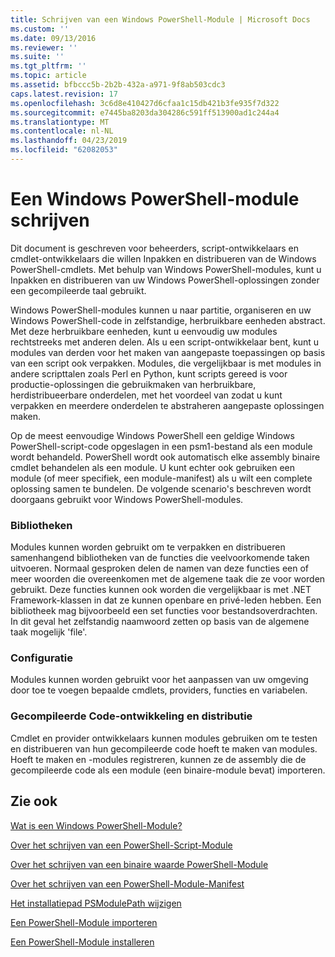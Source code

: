 ```yaml
---
title: Schrijven van een Windows PowerShell-Module | Microsoft Docs
ms.custom: ''
ms.date: 09/13/2016
ms.reviewer: ''
ms.suite: ''
ms.tgt_pltfrm: ''
ms.topic: article
ms.assetid: bfbccc5b-2b2b-432a-a971-9f8ab503cdc3
caps.latest.revision: 17
ms.openlocfilehash: 3c6d8e410427d6cfaa1c15db421b3fe935f7d322
ms.sourcegitcommit: e7445ba8203da304286c591ff513900ad1c244a4
ms.translationtype: MT
ms.contentlocale: nl-NL
ms.lasthandoff: 04/23/2019
ms.locfileid: "62082053"
---
```

# <a name="writing-a-windows-powershell-module"></a>Een Windows PowerShell-module schrijven

Dit document is geschreven voor beheerders, script-ontwikkelaars en cmdlet-ontwikkelaars die willen Inpakken en distribueren van de Windows PowerShell-cmdlets. Met behulp van Windows PowerShell-modules, kunt u Inpakken en distribueren van uw Windows PowerShell-oplossingen zonder een gecompileerde taal gebruikt.

Windows PowerShell-modules kunnen u naar partitie, organiseren en uw Windows PowerShell-code in zelfstandige, herbruikbare eenheden abstract. Met deze herbruikbare eenheden, kunt u eenvoudig uw modules rechtstreeks met anderen delen. Als u een script-ontwikkelaar bent, kunt u modules van derden voor het maken van aangepaste toepassingen op basis van een script ook verpakken. Modules, die vergelijkbaar is met modules in andere scripttalen zoals Perl en Python, kunt scripts gereed is voor productie-oplossingen die gebruikmaken van herbruikbare, herdistribueerbare onderdelen, met het voordeel van zodat u kunt verpakken en meerdere onderdelen te abstraheren aangepaste oplossingen maken.

Op de meest eenvoudige Windows PowerShell een geldige Windows PowerShell-script-code opgeslagen in een psm1-bestand als een module wordt behandeld. PowerShell wordt ook automatisch elke assembly binaire cmdlet behandelen als een module. U kunt echter ook gebruiken een module (of meer specifiek, een module-manifest) als u wilt een complete oplossing samen te bundelen. De volgende scenario's beschreven wordt doorgaans gebruikt voor Windows PowerShell-modules.

### <a name="libraries"></a>Bibliotheken

Modules kunnen worden gebruikt om te verpakken en distribueren samenhangend bibliotheken van de functies die veelvoorkomende taken uitvoeren. Normaal gesproken delen de namen van deze functies een of meer woorden die overeenkomen met de algemene taak die ze voor worden gebruikt. Deze functies kunnen ook worden die vergelijkbaar is met .NET Framework-klassen in dat ze kunnen openbare en privé-leden hebben. Een bibliotheek mag bijvoorbeeld een set functies voor bestandsoverdrachten. In dit geval het zelfstandig naamwoord zetten op basis van de algemene taak mogelijk 'file'.

### <a name="configuration"></a>Configuratie

Modules kunnen worden gebruikt voor het aanpassen van uw omgeving door toe te voegen bepaalde cmdlets, providers, functies en variabelen.

### <a name="compiled-code-development-and-distribution"></a>Gecompileerde Code-ontwikkeling en distributie

Cmdlet en provider ontwikkelaars kunnen modules gebruiken om te testen en distribueren van hun gecompileerde code hoeft te maken van modules. Hoeft te maken en -modules registreren, kunnen ze de assembly die de gecompileerde code als een module (een binaire-module bevat) importeren.

## <a name="see-also"></a>Zie ook

[Wat is een Windows PowerShell-Module?](./understanding-a-windows-powershell-module.md)

[Over het schrijven van een PowerShell-Script-Module](./how-to-write-a-powershell-script-module.md)

[Over het schrijven van een binaire waarde PowerShell-Module](./how-to-write-a-powershell-binary-module.md)

[Over het schrijven van een PowerShell-Module-Manifest](http://msdn.microsoft.com/en-us/abe4c24b-e64e-4a61-81d5-18c4fceba0b6)

[Het installatiepad PSModulePath wijzigen](./modifying-the-psmodulepath-installation-path.md)

[Een PowerShell-Module importeren](./importing-a-powershell-module.md)

[Een PowerShell-Module installeren](./installing-a-powershell-module.md)
